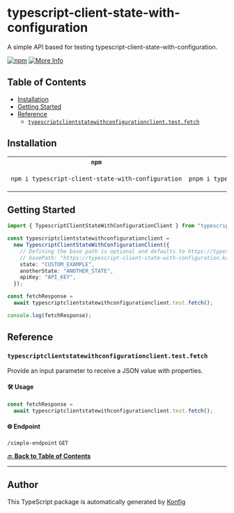# typescript-client-state-with-configuration<a id="typescript-client-state-with-configuration"></a>

A simple API based for testing typescript-client-state-with-configuration.

[![npm](https://img.shields.io/badge/npm-v1.0.0-blue)](https://www.npmjs.com/package/typescript-client-state-with-configuration/v/1.0.0)
[![More Info](https://img.shields.io/badge/More%20Info-Click%20Here-orange)](http://example.com/support)

## Table of Contents<a id="table-of-contents"></a>

<!-- toc -->

- [Installation](#installation)
- [Getting Started](#getting-started)
- [Reference](#reference)
  * [`typescriptclientstatewithconfigurationclient.test.fetch`](#typescriptclientstatewithconfigurationclienttestfetch)

<!-- tocstop -->

## Installation<a id="installation"></a>

<table>
<tr>
<th width="292px"><code>npm</code></th>
<th width="293px"><code>pnpm</code></th>
<th width="292px"><code>yarn</code></th>
</tr>
<tr>
<td>

```bash
npm i typescript-client-state-with-configuration
```

</td>
<td>

```bash
pnpm i typescript-client-state-with-configuration
```

</td>
<td>

```bash
yarn add typescript-client-state-with-configuration
```

</td>
</tr>
</table>

## Getting Started<a id="getting-started"></a>

```typescript
import { TypescriptClientStateWithConfigurationClient } from "typescript-client-state-with-configuration";

const typescriptclientstatewithconfigurationclient =
  new TypescriptClientStateWithConfigurationClient({
    // Defining the base path is optional and defaults to https://typescript-client-state-with-configuration.konfigthis.com
    // basePath: "https://typescript-client-state-with-configuration.konfigthis.com",
    state: "CUSTOM_EXAMPLE",
    anotherState: "ANOTHER_STATE",
    apiKey: "API_KEY",
  });

const fetchResponse =
  await typescriptclientstatewithconfigurationclient.test.fetch();

console.log(fetchResponse);
```

## Reference<a id="reference"></a>


### `typescriptclientstatewithconfigurationclient.test.fetch`<a id="typescriptclientstatewithconfigurationclienttestfetch"></a>

Provide an input parameter to receive a JSON value with properties.

#### 🛠️ Usage<a id="🛠️-usage"></a>

```typescript
const fetchResponse =
  await typescriptclientstatewithconfigurationclient.test.fetch();
```

#### 🌐 Endpoint<a id="🌐-endpoint"></a>

`/simple-endpoint` `GET`

[🔙 **Back to Table of Contents**](#table-of-contents)

---


## Author<a id="author"></a>
This TypeScript package is automatically generated by [Konfig](https://konfigthis.com)
